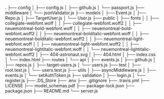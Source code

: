 .
├── config
│ ├── config.js
│ ├── github.js
│ └── passport.js
├── middleware
│ └── jsonValidator.js
├── models
│ ├── Event.js
│ ├── Repo.js
│ ├── TargetUser.js
│ └── User.js
├── public
│ ├── fonts
│ │ ├── collegiate-webfont.woff
│ │ ├── collegiate-webfont.woff2
│ │ ├── neuemontreal-bold-webfont.woff
│ │ ├── neuemontreal-bold-webfont.woff2
│ │ ├── neuemontreal-bolditalic-webfont.woff
│ │ ├── neuemontreal-bolditalic-webfont.woff2
│ │ ├── neuemontreal-light-webfont.woff
│ │ ├── neuemontreal-light-webfont.woff2
│ │ ├── neuemontreal-lightitalic-webfont.woff
│ │ └── neuemontreal-lightitalic-webfont.woff2
│ ├── 404-astronaut.svg
│ ├── 404.html
│ ├── index.css
│ └── index.html
├── routes
│ └── api
│ ├── events.js
│ ├── github.js
│ ├── repos.js
│ ├── target-users.js
│ └── users.js
├── test
│ ├── root.test.js
│ └── users.test.js
├── utils
│ ├── asyncMiddleware.js
│ ├── events.js
│ └── setAuthToken.js
├── validation
│ ├── login.js
│ └── register.js
├── .DS_Store
├── .env
├── .gitignore
├── .travis.yml
├── LICENSE
├── model_schemas.pdf
├── package-lock.json
├── package.json
├── README.md
└── server.js
